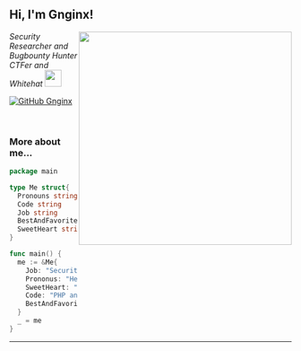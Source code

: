 <h2> Hi, I'm Gnginx!</h2>
<img align='right' src="https://github-readme-stats.vercel.app/api?username=Gnginx&theme=vue&show_icons=true" width="380">
<p><em>Security Researcher and Bugbounty Hunter <br>
  CTFer and Whitehat <img src="https://media.giphy.com/media/WUlplcMpOCEmTGBtBW/giphy.gif" width="30"> 
</em></p>

[![GitHub Gnginx](https://img.shields.io/github/followers/Gnginx?label=follow%20github&style=flat-square)](https://github.com/Gnginx)

<br>

### More about me...

```go
package main

type Me struct{
  Pronouns string
  Code string
  Job string
  BestAndFavoriteSkill string
  SweetHeart string
}

func main() {
  me := &Me{
    Job: "Security Researcher and RedTeam",
    Prononus: "He/Him",
    SweetHeart: "01",
    Code: "PHP and Go and Python and Everythings",
    BestAndFavoriteSkill: "Web Hacking :D"
  }
  _ = me
}
```
---
